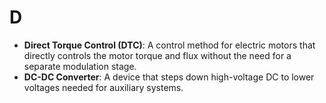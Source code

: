 # D

- **Direct Torque Control (DTC)**: A control method for electric motors that directly controls the motor torque and flux without the need for a separate modulation stage.
- **DC-DC Converter**: A device that steps down high-voltage DC to lower voltages needed for auxiliary systems.